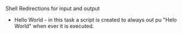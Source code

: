 Shell Redirections for input and output

- Hello World - in this task a script is created to always out pu "Helo World" when ever it is executed.


